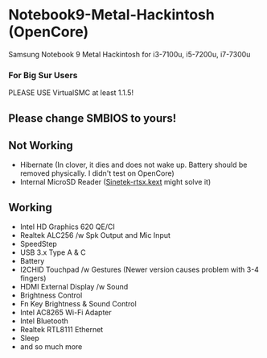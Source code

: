 # Notebook9-Metal-Hackintosh (OpenCore)
Samsung Notebook 9 Metal Hackintosh
for i3-7100u, i5-7200u, i7-7300u

### For Big Sur Users

PLEASE USE VirtualSMC at least 1.1.5!

## Please change SMBIOS to yours!

## Not Working

- Hibernate (In clover, it dies and does not wake up. Battery should be removed physically. I didn't test on OpenCore)
- Internal MicroSD Reader ([Sinetek-rtsx.kext](https://github.com/cholonam/Sinetek-rtsx) might solve it)

## Working

- Intel HD Graphics 620 QE/CI
- Realtek ALC256 /w Spk Output and Mic Input
- SpeedStep
- USB 3.x Type A & C
- Battery
- I2CHID Touchpad /w Gestures (Newer version causes problem with 3-4 fingers)
- HDMI External Display /w Sound
- Brightness Control
- Fn Key Brightness & Sound Control
- Intel AC8265 Wi-Fi Adapter
- Intel Bluetooth
- Realtek RTL8111 Ethernet
- Sleep
- and so much more

